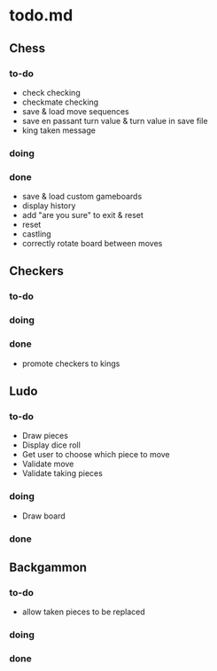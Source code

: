 # todo.md
## Chess
### to-do
- check checking
- checkmate checking
- save & load move sequences
- save en passant turn value & turn value in save file
- king taken message
### doing
### done
- save & load custom gameboards
- display history
- add "are you sure" to exit & reset
- reset
- castling
- correctly rotate board between moves
## Checkers
### to-do
### doing
### done
- promote checkers to kings
## Ludo
### to-do
- Draw pieces
- Display dice roll
- Get user to choose which piece to move
- Validate move
- Validate taking pieces
### doing
- Draw board
### done
## Backgammon
### to-do
- allow taken pieces to be replaced
### doing
### done